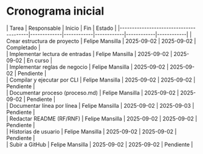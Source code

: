 # Cronograma inicial

| Tarea                                  | Responsable		    | Inicio     | Fin        | Estado     | 
|----------------------------------------|-------------|------------|------------|------------|------------|
| Crear estructura de proyecto           | Felipe Mansilla          | 2025-09-02 | 2025-09-02 | Completado |      
| Implementar lectura de entradas        | Felipe Mansilla          | 2025-09-02 | 2025-09-02 | En curso   |     
| Implementar reglas de negocio          | Felipe Mansilla          | 2025-09-02 | 2025-09-02 | Pendiente  |      
| Compilar y ejecutar por CLI            | Felipe Mansilla          | 2025-09-02 | 2025-09-02 | Pendiente  |      
| Documentar proceso (proceso.md)        | Felipe Mansilla          | 2025-09-02 | 2025-09-02 | Pendiente  |      
| Documentar línea por línea             | Felipe Mansilla          | 2025-09-02 | 2025-09-03 | Pendiente  |      
| Redactar README (RF/RNF)               | Felipe Mansilla          | 2025-09-02 | 2025-09-02 | Pendiente  |      
| Historias de usuario                   | Felipe Mansilla          | 2025-09-02 | 2025-09-02 | Pendiente  |      
| Subir a GitHub                         | Felipe Mansilla          | 2025-09-02 | 2025-09-02 | Pendiente  |      
